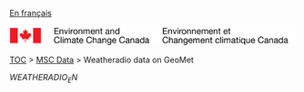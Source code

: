 [En français](geomet-weatheradio_fr.md)

![ECCC logo](../../img_eccc-logo.png)

[TOC](../../readme_en.md) > [MSC Data](../readme_en.md) > Weatheradio data on GeoMet


$WEATHERADIO_EN$
